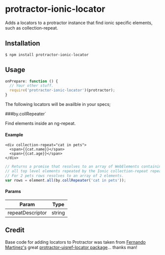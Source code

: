 protractor-ionic-locator
===

Adds a locators to a protractor instance that find ionic specific elements, such as collection-repeat.

## Installation

`$ npm install protractor-ionic-locator`

## Usage

```javascript
onPrepare: function () {
  // Your other stuff.
  require('protractor-ionic-locator')(protractor);
}
```

The following locators will be availble in your specs;

###by.collRepeater`

Find elements inside an ng-repeat.

#### Example

```xhtml
<div collection-repeat="cat in pets">
  <span>{{cat.name}}</span>
  <span>{{cat.age}}</span>
</div>
```

```javascript
// Returns a promise that resolves to an array of WebElements containing
// all top level elements repeated by the Ionic collection-repeat repeater. 
// For 2 pets rows resolves to an array of 2 elements.
var rows = element.all(by.collRepeater('cat in pets'));
```

#### Params

Param            | Type
---------------- | -------------
repeatDescriptor | string

## Credit

Base code for adding locators to Protractor was taken from [Fernando Martinez's](https://github.com/crzrcn) great [protractor-uisref-locator package](https://github.com/crzrcn/protractor-uisref-locator)... thanks man!